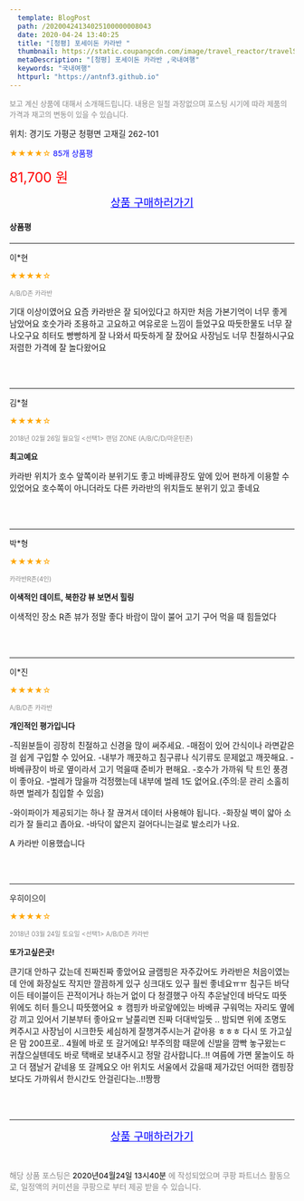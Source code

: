 ```yaml
---
  template: BlogPost
  path: /20200424134025100000008043
  date: 2020-04-24 13:40:25
  title: "[청평] 포세이돈 카라반 "
  thumbnail: https://static.coupangcdn.com/image/travel_reactor/travelSeller/hotel/A00130128/fbb5b4b9-9f61-4b66-b746-ca882792fb6f.jpg
  metaDescription: "[청평] 포세이돈 카라반 ,국내여행"
  keywords: "국내여행"
  httpurl: "https://antnf3.github.io"
---
```

  
<span style="color: #888;font-size:0.8rem">보고 계신 상품에 대해서 소개해드립니다.
내용은 일절 과장없으며 포스팅 시기에 따라 제품의 가격과 재고의 변동이 있을 수 있습니다.</span>
  
<span style="font-size: 0.9rem;">위치: 경기도 가평군 청평면 고재길 262-101</span>
  
<span style="color: orange;">★★★★☆</span> <span style="color: blue;font-size: 0.85rem;">85개 상품평</span>
  
<span style="color: red;font-size: 1.5rem;">81,700 원</span>
  






<p align="center"><a href="http://me2.do/GGuja5aU" style="font-size: 1.2rem; color: blue;">상품 구매하러가기</a></p>

#### 상품평
  
---
  
이*현
    
<span style="color: orange;">★★★★☆</span>
    
<span style="color: #888;font-size:0.7rem">A/B/D존 카라반</span>
    

    
<span style="font-size: 0.9rem;">기대 이상이였어요
요즘 카라반은 잘 되어있다고 하지만 처음 가본기억이 너무 좋게 남았어요
호숫가라 조용하고 고요하고 여유로운 느낌이 들었구요
따듯한물도 너무 잘 나오구요
히터도 빵빵하게 잘 나와서 따듯하게 잘 잤어요
사장님도 너무 친절하시구요
저렴한 가격에 잘 놀다왔어요</span>
    
<br>
<br>

---
  
김*철
    
<span style="color: orange;">★★★★☆</span>
    
<span style="color: #888;font-size:0.7rem">2018년 02월 26일 월요일 <선택1> 랜덤 ZONE (A/B/C/D/마운틴존)</span>
    
<span style="font-size:0.85rem">**최고예요**</span>
    
<span style="font-size: 0.9rem;">카라반 위치가 호수 앞쪽이라 분위기도 좋고
바베큐장도 앞에 있어 편하게 이용할 수 있었어요
호수쪽이 아니더라도 다른 카라반의 위치들도 분위기 있고 좋네요</span>
    
<br>
<br>

---
  
박*형
    
<span style="color: orange;">★★★★☆</span>
    
<span style="color: #888;font-size:0.7rem">카라반R존(4인)</span>
    
<span style="font-size:0.85rem">**이색적인 데이트, 북한강 뷰 보면서 힐링**</span>
    
<span style="font-size: 0.9rem;">이색적인 장소
R존 뷰가 정말 좋다
바람이 많이 불어 고기 구어 먹을 때 힘들었다</span>
    
<br>
<br>

---
  
이*진
    
<span style="color: orange;">★★★★☆</span>
    
<span style="color: #888;font-size:0.7rem">A/B/D존 카라반</span>
    
<span style="font-size:0.85rem">**개인적인 평가입니다**</span>
    
<span style="font-size: 0.9rem;">-직원분들이 굉장히 친절하고 신경을 많이 써주세요.
-매점이 있어 간식이나 라면같은걸 쉽게 구입할 수 있어요. 
-내부가 깨끗하고 침구류나 식기류도 문제없고 깨끗해요. 
-바베큐장이 바로 옆이라서 고기 먹을때 준비가 편해요.
-호수가 가까워 탁 트인 풍경이 좋아요.
-벌레가 많을까 걱정했는데 내부에 벌레 1도 없어요.(주의:문 관리 소홀히 하면 벌레가 침입할 수 있음)

-와이파이가 제공되기는 하나 잘 끊겨서 데이터 사용해야 됩니다.
-화장실 벽이 얇아 소리가 잘 들리고 좁아요.
-바닥이 얇은지 걸어다니는걸로 발소리가 나요.

A 카라반 이용했습니다</span>
    
<br>
<br>

---
  
우히이으이
    
<span style="color: orange;">★★★★☆</span>
    
<span style="color: #888;font-size:0.7rem">2018년 03월 24일 토요일 <선택1> A/B/D존 카라반</span>
    
<span style="font-size:0.85rem">**또가고싶은곳!**</span>
    
<span style="font-size: 0.9rem;">큰기대 안하구 갔는데 진짜진짜 좋았어요
글램핑은 자주갔어도 카라반은 처음이였는데 안에 화장실도 작지만 깔끔하게 있구 싱크대도 있구 훨씬 좋네요ㅠㅠ
침구든 바닥이든 테이블이든 끈적이거나 하는거 없이 다 청결했구 아직 추운날인데 바닥도 따뜻 위에도 히터 틀으니 따뜻했어요 ㅎ
캠핑카 바로앞에있는 바베큐 구워먹는 자리도 옆에 강 끼고 있어서 기분부터 좋아요ㅠ 날풀리면 진짜 더대박일듯 ..
밤되면 위에 조명도 켜주시고 사장님이 시크한듯 세심하게 잘챙겨주시는거 같아용 ㅎㅎㅎ
다시 또 가고싶은 맘 200프로.. 4월에 바로 또 갈거에요!
부주의함 때문에 신발을 깜빡 놓구왔는ㄷ 귀찮으실텐데도 바로 택배로 보내주시고 정말 감사합니다..!! 
여름에 가면 물놀이도 하고 더 잼날거 같네용 또 갈께요오
아! 위치도 서울에서 갔을때 제가갔던 어떠한 캠핑장보다도 가까워서 한시간도 안걸린다는..!!짱짱</span>
    
<br>
<br>


  
---
  
<p align="center"><a href="http://me2.do/GGuja5aU" style="font-size: 1.2rem; color: blue;">상품 구매하러가기</a></p>
  
<br>
  
<span style="font-size: 0.85rem; color: #888;">해당 상품 포스팅은 <span style="color: #000;"> 2020년04월24일 13시40분 </span> 에 작성되었으며 쿠팡 파트너스 활동으로, 일정액의 커미션을 쿠팡으로 부터 제공 받을 수 있습니다.</span>